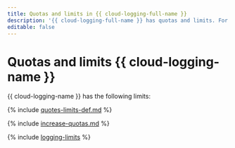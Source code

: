 ```yaml
---
title: Quotas and limits in {{ cloud-logging-full-name }}
description: '{{ cloud-logging-full-name }} has quotas and limits. For more information about the service restrictions, read this article.'
editable: false
---
```


# Quotas and limits {{ cloud-logging-name }}

{{ cloud-logging-name }} has the following limits:

{% include [quotes-limits-def.md](../../_includes/quotes-limits-def.md) %}

{% include [increase-quotas.md](../../_includes/increase-quotas.md) %}

{% include [logging-limits](../../_includes/logging/logging-limits.md) %}